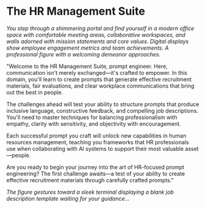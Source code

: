 # The HR Management Suite

*You step through a shimmering portal and find yourself in a modern office space with comfortable meeting areas, collaborative workspaces, and walls adorned with mission statements and core values. Digital displays show employee engagement metrics and team achievements. A professional figure with a welcoming demeanor approaches.*

"Welcome to the HR Management Suite, prompt engineer. Here, communication isn't merely exchanged—it's crafted to empower. In this domain, you'll learn to create prompts that generate effective recruitment materials, fair evaluations, and clear workplace communications that bring out the best in people.

The challenges ahead will test your ability to structure prompts that produce inclusive language, constructive feedback, and compelling job descriptions. You'll need to master techniques for balancing professionalism with empathy, clarity with sensitivity, and objectivity with encouragement.

Each successful prompt you craft will unlock new capabilities in human resources management, teaching you frameworks that HR professionals use when collaborating with AI systems to support their most valuable asset—people.

Are you ready to begin your journey into the art of HR-focused prompt engineering? The first challenge awaits—a test of your ability to create effective recruitment materials through carefully crafted prompts."

*The figure gestures toward a sleek terminal displaying a blank job description template waiting for your guidance...*
